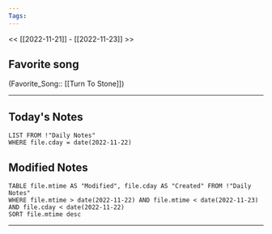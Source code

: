 ```yaml
---
Tags:
---
```

<< [[2022-11-21]] - [[2022-11-23]] >>
## Favorite song
(Favorite_Song:: [[Turn To Stone]])
___
## Today's Notes
```dataview
LIST FROM !"Daily Notes"
WHERE file.cday = date(2022-11-22)
```
## Modified Notes
```dataview
TABLE file.mtime AS "Modified", file.cday AS "Created" FROM !"Daily Notes" 
WHERE file.mtime > date(2022-11-22) AND file.mtime < date(2022-11-23) AND file.cday < date(2022-11-22)
SORT file.mtime desc
```
___

